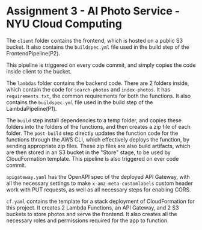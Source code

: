# Assignment 3 - AI Photo Service - NYU Cloud Computing 

The `client` folder contains the frontend, which is hosted on a public S3 bucket. It also contains the `buildspec.yml` file used in the build step of the FrontendPipeline(P2). 

This pipeline is triggered on every code commit, and simply copies the code inside client to the bucket.

The `lambdas` folder contains the backend code. There are 2 folders inside, which contain the code for `search-photos` and `index-photos`. It has `requirements.txt`, the common requirements for both the functions.  It also contains the `buildspec.yml` file used in the build step of the LambdaPipeline(P1). 

The `build` step install dependencies to a temp folder, and copies these folders into the folders of the functions, and then creates a zip file of each folder. The `post-build` step directly updates the function code for the functions through the AWS CLI, which effectively deploys the function, by sending appropriate zip files. These zip files are also build artifacts, which are then stored in an S3 bucket in the "Store" stage, to be used by CloudFormation template.
This pipeline is also triggered on ever code commit.

`apigateway.yaml` has the OpenAPI spec of the deployed API Gateway, with all the necessary settings to make `x-amz-meta-customlabels` custom header work with PUT requests, as well as all necessary steps for enabling CORS. 

`cf.yaml` contains the template for a stack deployment of CloudFormation for this project. It creates 2 Lambda Functions, an API Gateway, and 2 S3 buckets to store photos and serve the frontend. It also creates all the necessary roles and permissions required for the app to function.

